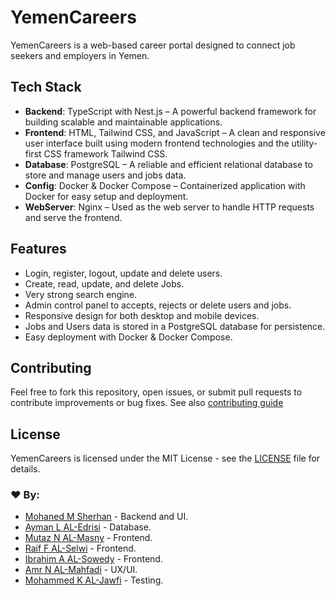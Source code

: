 # YemenCareers
YemenCareers is a web-based career portal designed to connect job seekers and employers in Yemen. 

## Tech Stack
- **Backend**: TypeScript with Nest.js – A powerful backend framework for building scalable and maintainable applications.
- **Frontend**: HTML, Tailwind CSS, and JavaScript – A clean and responsive user interface built using modern frontend technologies and the utility-first CSS framework Tailwind CSS.
- **Database**: PostgreSQL – A reliable and efficient relational database to store and manage users and jobs data.
- **Config**: Docker & Docker Compose – Containerized application with Docker for easy setup and deployment.
- **WebServer**: Nginx – Used as the web server to handle HTTP requests and serve the frontend.

## Features
- Login, register, logout, update and delete users.
- Create, read, update, and delete Jobs.
- Very strong search engine.
- Admin control panel to accepts, rejects or delete users and jobs.
- Responsive design for both desktop and mobile devices.
- Jobs and Users data is stored in a PostgreSQL database for persistence.
- Easy deployment with Docker & Docker Compose.

## Contributing
Feel free to fork this repository, open issues, or submit pull requests to contribute improvements or bug fixes. See also [contributing guide](./CONTRIBUTING.md)

## License
YemenCareers is licensed under the MIT License - see the [LICENSE](./LICENSE) file for details.

### ❤ By: 
- [Mohaned M Sherhan](https://github.com/Mohaned2023) - Backend and UI.
- [Ayman L AL-Edrisi](https://github.com/ENG-ayman10) - Database.
- [Mutaz N AL-Masny](https://github.com/mutaz-almasny) - Frontend.
- [Raif F AL-Selwi](https://github.com/raifalhomedi) - Frontend.
- [Ibrahim A AL-Sowedy](https://github.com/CodingKingIbrahimAli) - Frontend.
- [Amr N AL-Mahfadi](https://github.com/123amr-naji) - UX/UI.
- [Mohammed K AL-Jawfi](https://github.com/MohammedTechSavant) - Testing.